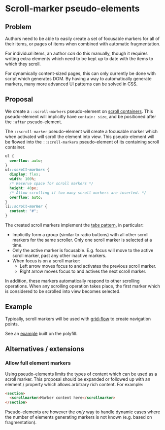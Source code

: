 # Scroll-marker pseudo-elements

## Problem

Authors need to be able to easily create a set of focusable markers for all of their items,
or pages of items when combined with automatic fragmentation.

For individual items, an author *can* do this manually,
though it requires writing extra elements
which need to be kept up to date with the items to which they scroll.

For dynamically content-sized pages, this can only currently be done with script which generates DOM.
By having a way to automatically generate markers,
many more advanced UI patterns can be solved in CSS.

## Proposal

We create a `::scroll-markers` pseudo-element on [scroll containers](https://www.w3.org/TR/css-overflow-3/#scroll-container).
This pseudo-element will implicitly have `contain: size`,
and be positioned after the `:after` pseudo-element.

The `::scroll-marker` pseudo-element will create a focusable marker which when activated will scroll the element into view.
This pseudo-element will be flowed into the `::scroll-markers` pseudo-element of its containing scroll container.

```css
ul {
  overflow: auto;
}
ul::scroll-markers {
  display: flex;
  width: 100%;
  /* Reserve space for scroll markers */
  height: 40px;
  /* Allow scrolling if too many scroll markers are inserted. */
  overflow: auto;
}
li::scroll-marker {
  content: "#";
}
```

The created scroll markers implement the [tabs pattern](https://www.w3.org/WAI/ARIA/apg/patterns/tabs/), in particular:
* Implicitly form a group (similar to radio buttons) with all other scroll markers for the same scroller.
  Only one scroll marker is selected at a time.
* Only the active marker is focusable. E.g. focus will move to the active scroll marker, past any other inactive markers.
* When focus is on a scroll marker:
  * Left arrow moves focus to and activates the previous scroll marker.
  * Right arrow moves focus to and actives the next scroll marker.

In addition, these markers automatically respond to other scrolling operations.
When any scrolling operation takes place,
the first marker which is considered to be scrolled into view becomes selected.

## Example

Typically, scroll markers will be used with [grid-flow](../grid-flow/) to create navigation points.

See an [example](https://flackr.github.io/carousel/examples/scroll-marker/) built on the polyfill.

## Alternatives / extensions

### Allow full element markers

Using pseudo-elements limits the types of content which can be used as a scroll marker.
This proposal should be expanded or followed up with an element / property which allows arbitrary rich content.
For example:

```html
<section>
  <scrollmarker>Marker content here</scrollmarker>
</section>
```

Pseudo-elements are however the *only* way to handle dynamic cases
where the number of elements generating markers is not known (e.g. based on fragmentation).
